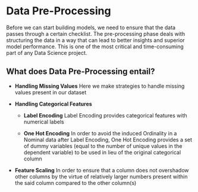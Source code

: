 # Data Pre-Processing

Before we can start building models, we need to ensure that the data passes through a certain checklist. The pre-processing phase deals with structuring the data in a way that can lead to better insights and superior model performance. This is one of the most critical and time-consuming part of any Data Science project.

## What does Data Pre-Processing entail?

* **Handling Missing Values**
Here we make strategies to handle missing values present in our dataset

* **Handling Categorical Features**
  * **Label Encoding**
  Label Encoding provides categorical features with numerical labels
  
  * **One Hot Encoding**
  In order to avoid the induced Ordinality in a Nominal data after Label Encoding, One Hot Encoding provides a set of dummy variables (equal to the number of unique values in the dependent variable) to be used in lieu of the original categorical column

* **Feature Scaling**
In order to ensure that a column does not overshadow other columns by the virtue of relatively larger numbers present within the said column compared to the other column(s)
